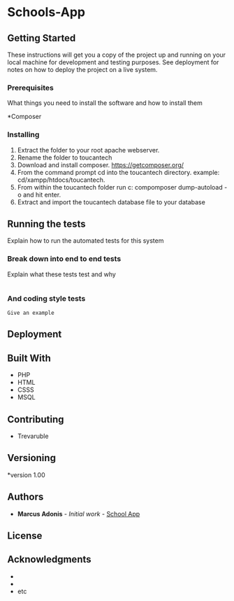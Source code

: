 # Schools-App

## Getting Started

These instructions will get you a copy of the project up and running on your local machine for development and testing purposes. See deployment for notes on how to deploy the project on a live system.

### Prerequisites

What things you need to install the software and how to install them

*Composer

### Installing

1. Extract the folder to your root apache webserver.
2. Rename the folder to toucantech
3. Download and install composer.  https://getcomposer.org/
4. From the command prompt cd into the toucantech directory.  example: cd/xampp/htdocs/toucantech.
5. From within the toucantech folder run c: compomposer dump-autoload -o and hit enter.
6. Extract and import the toucantech database file to your database
## Running the tests

Explain how to run the automated tests for this system

### Break down into end to end tests

Explain what these tests test and why

```

```

### And coding style tests


```
Give an example
```

## Deployment



## Built With

* PHP
* HTML
* CSSS
* MSQL

## Contributing

 * Trevaruble

## Versioning

*version 1.00

## Authors

* **Marcus Adonis** - *Initial work* - [School App](https://github.com/PurpleBooth)



## License



## Acknowledgments

* 
* 
* etc

